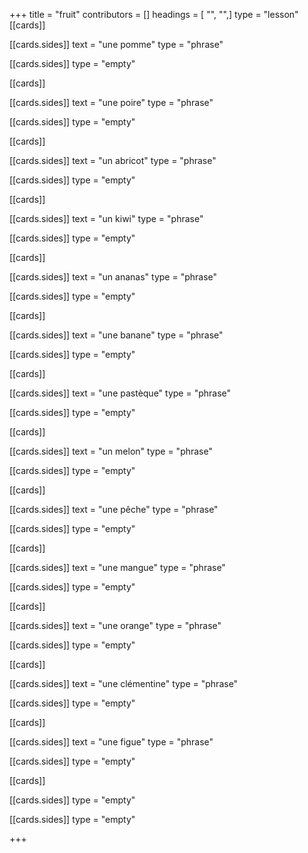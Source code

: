 +++
title = "fruit"
contributors = []
headings = [ "", "",]
type = "lesson"
[[cards]]

[[cards.sides]]
text = "une pomme"
type = "phrase"

[[cards.sides]]
type = "empty"

[[cards]]

[[cards.sides]]
text = "une poire"
type = "phrase"

[[cards.sides]]
type = "empty"

[[cards]]

[[cards.sides]]
text = "un abricot"
type = "phrase"

[[cards.sides]]
type = "empty"

[[cards]]

[[cards.sides]]
text = "un kiwi"
type = "phrase"

[[cards.sides]]
type = "empty"

[[cards]]

[[cards.sides]]
text = "un ananas"
type = "phrase"

[[cards.sides]]
type = "empty"

[[cards]]

[[cards.sides]]
text = "une banane"
type = "phrase"

[[cards.sides]]
type = "empty"

[[cards]]

[[cards.sides]]
text = "une pastèque"
type = "phrase"

[[cards.sides]]
type = "empty"

[[cards]]

[[cards.sides]]
text = "un melon"
type = "phrase"

[[cards.sides]]
type = "empty"

[[cards]]

[[cards.sides]]
text = "une pêche"
type = "phrase"

[[cards.sides]]
type = "empty"

[[cards]]

[[cards.sides]]
text = "une mangue"
type = "phrase"

[[cards.sides]]
type = "empty"

[[cards]]

[[cards.sides]]
text = "une orange"
type = "phrase"

[[cards.sides]]
type = "empty"

[[cards]]

[[cards.sides]]
text = "une clémentine"
type = "phrase"

[[cards.sides]]
type = "empty"

[[cards]]

[[cards.sides]]
text = "une figue"
type = "phrase"

[[cards.sides]]
type = "empty"

[[cards]]

[[cards.sides]]
type = "empty"

[[cards.sides]]
type = "empty"

+++
